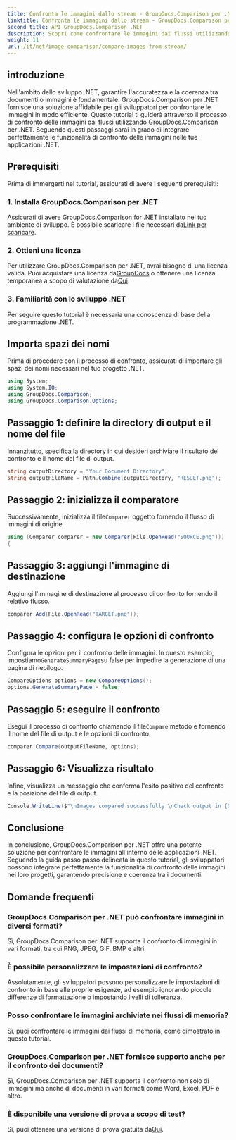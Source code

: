 ```yaml
---
title: Confronta le immagini dallo stream - GroupDocs.Comparison per .NET
linktitle: Confronta le immagini dallo stream - GroupDocs.Comparison per .NET
second_title: API GroupDocs.Comparison .NET
description: Scopri come confrontare le immagini dai flussi utilizzando GroupDocs.Comparison per .NET. Guida dettagliata per un'integrazione perfetta nelle applicazioni .NET.
weight: 11
url: /it/net/image-comparison/compare-images-from-stream/
---
```

## introduzione
Nell'ambito dello sviluppo .NET, garantire l'accuratezza e la coerenza tra documenti o immagini è fondamentale. GroupDocs.Comparison per .NET fornisce una soluzione affidabile per gli sviluppatori per confrontare le immagini in modo efficiente. Questo tutorial ti guiderà attraverso il processo di confronto delle immagini dai flussi utilizzando GroupDocs.Comparison per .NET. Seguendo questi passaggi sarai in grado di integrare perfettamente le funzionalità di confronto delle immagini nelle tue applicazioni .NET.
## Prerequisiti
Prima di immergerti nel tutorial, assicurati di avere i seguenti prerequisiti:
### 1. Installa GroupDocs.Comparison per .NET
Assicurati di avere GroupDocs.Comparison for .NET installato nel tuo ambiente di sviluppo. È possibile scaricare i file necessari da[Link per scaricare](https://releases.groupdocs.com/comparison/net/).
### 2. Ottieni una licenza
 Per utilizzare GroupDocs.Comparison per .NET, avrai bisogno di una licenza valida. Puoi acquistare una licenza da[GroupDocs](https://purchase.groupdocs.com/buy) o ottenere una licenza temporanea a scopo di valutazione da[Qui](https://purchase.groupdocs.com/temporary-license/).
### 3. Familiarità con lo sviluppo .NET
Per seguire questo tutorial è necessaria una conoscenza di base della programmazione .NET.

## Importa spazi dei nomi
Prima di procedere con il processo di confronto, assicurati di importare gli spazi dei nomi necessari nel tuo progetto .NET. 
```csharp
using System;
using System.IO;
using GroupDocs.Comparison;
using GroupDocs.Comparison.Options;
```
## Passaggio 1: definire la directory di output e il nome del file
Innanzitutto, specifica la directory in cui desideri archiviare il risultato del confronto e il nome del file di output.
```csharp
string outputDirectory = "Your Document Directory";
string outputFileName = Path.Combine(outputDirectory, "RESULT.png");
```
## Passaggio 2: inizializza il comparatore
 Successivamente, inizializza il file`Comparer` oggetto fornendo il flusso di immagini di origine.
```csharp
using (Comparer comparer = new Comparer(File.OpenRead("SOURCE.png")))
{
```
## Passaggio 3: aggiungi l'immagine di destinazione
Aggiungi l'immagine di destinazione al processo di confronto fornendo il relativo flusso.
```csharp
comparer.Add(File.OpenRead("TARGET.png"));
```
## Passaggio 4: configura le opzioni di confronto
 Configura le opzioni per il confronto delle immagini. In questo esempio, impostiamo`GenerateSummaryPage`su false per impedire la generazione di una pagina di riepilogo.
```csharp
CompareOptions options = new CompareOptions();
options.GenerateSummaryPage = false;
```
## Passaggio 5: eseguire il confronto
 Esegui il processo di confronto chiamando il file`Compare` metodo e fornendo il nome del file di output e le opzioni di confronto.
```csharp
comparer.Compare(outputFileName, options);
```
## Passaggio 6: Visualizza risultato
Infine, visualizza un messaggio che conferma l'esito positivo del confronto e la posizione del file di output.
```csharp
Console.WriteLine($"\nImages compared successfully.\nCheck output in {Directory.GetCurrentDirectory()}.");
```

## Conclusione
In conclusione, GroupDocs.Comparison per .NET offre una potente soluzione per confrontare le immagini all'interno delle applicazioni .NET. Seguendo la guida passo passo delineata in questo tutorial, gli sviluppatori possono integrare perfettamente la funzionalità di confronto delle immagini nei loro progetti, garantendo precisione e coerenza tra i documenti.
## Domande frequenti
### GroupDocs.Comparison per .NET può confrontare immagini in diversi formati?
Sì, GroupDocs.Comparison per .NET supporta il confronto di immagini in vari formati, tra cui PNG, JPEG, GIF, BMP e altri.
### È possibile personalizzare le impostazioni di confronto?
Assolutamente, gli sviluppatori possono personalizzare le impostazioni di confronto in base alle proprie esigenze, ad esempio ignorando piccole differenze di formattazione o impostando livelli di tolleranza.
### Posso confrontare le immagini archiviate nei flussi di memoria?
Sì, puoi confrontare le immagini dai flussi di memoria, come dimostrato in questo tutorial.
### GroupDocs.Comparison per .NET fornisce supporto anche per il confronto dei documenti?
Sì, GroupDocs.Comparison per .NET supporta il confronto non solo di immagini ma anche di documenti in vari formati come Word, Excel, PDF e altro.
### È disponibile una versione di prova a scopo di test?
 Sì, puoi ottenere una versione di prova gratuita da[Qui](https://releases.groupdocs.com/).